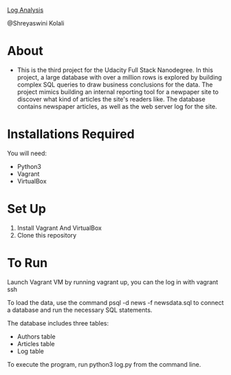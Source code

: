 [Log Analysis](https://github.com/Skolali/log_analysis)

@Shreyaswini Kolali

# About

  - This is the third project for the Udacity Full Stack Nanodegree. In this project, a large database with over a million rows is explored by building complex SQL queries to draw business conclusions for the data. The project mimics building an internal reporting tool for a newpaper site to discover what kind of articles the site's readers like. The database contains newspaper articles, as well as the web server log for the site.

# Installations Required

You will need:
  - Python3
  - Vagrant
  - VirtualBox

# Set Up
1. Install Vagrant And VirtualBox
2. Clone this repository

# To Run
Launch Vagrant VM by running vagrant up, you can the log in with vagrant ssh

To load the data, use the command psql -d news -f newsdata.sql to connect a database and run the necessary SQL statements.

The database includes three tables:

- Authors table
 - Articles table
- Log table

To execute the program, run python3 log.py from the command line.
